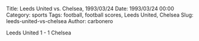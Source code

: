 Title: Leeds United vs. Chelsea, 1993/03/24
Date: 1993/03/24 00:00
Category: sports
Tags: football, football scores, Leeds United, Chelsea
Slug: leeds-united-vs-chelsea
Author: carbonero


Leeds United 1 - 1 Chelsea
